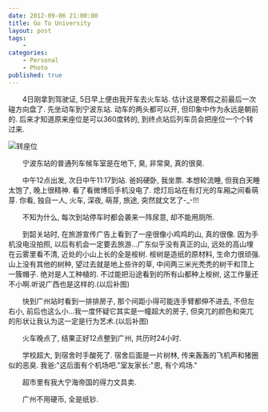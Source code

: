 ```yaml
---
date: 2012-09-06 21:00:00
title: Go To University
layout: post
tags:
    - 
categories:
    - Personal
    - Photo
published: true
---
```


　　4日刚拿到驾驶证, 5日早上便由我开车去火车站. 估计这是寒假之前最后一次碰方向盘了. 先坐动车到宁波东站. 动车的两头都可以开, 但印象中作为永远是朝前的. 后来才知道原来座位是可以360度转的, 到终点站后列车员会把座位一个个转过来.

![转座位](http://ssb90a.bay.livefilestore.com/y1p51m1M2ANxRnype27ywDcmgkt5PqvGJiHlWhEf8OdzHYXlqBl__CAPC6rQppJow9b4ns3eP1IcFpGDNJhR3iBrYZGKGpeoYPk/P20905-170705.jpg)

<!-- more -->

　　宁波东站的普通列车候车室是在地下, 臭, 非常臭, 真的很臭.

　　中午12点出发, 次日中午11:17到站. 爸妈硬卧, 我坐票. 本想轮流睡, 但我白天睡太饱了, 晚上很精神. 看了看微博后手机没电了. 熄灯后站在有灯光的车厢之间看萌芽. 你看, 独自一人, 火车, 深夜, 萌芽, 旅途, 突然就文艺了-_-!!!

　　不知为什么, 每次到站停车时都会袭来一阵尿意, 却不能用厕所.

　　到韶关站时, 在旅游宣传广告上看到了一座很像小鸡鸡的山, 真的很像. 因为手机没电没拍照, 以后有机会一定要去旅游...广东似乎没有真正的山, 远处的高山埋在云雾里看不清, 近处的小山上长的全是桉树. 桉树是造纸的原材料, 生命力很顽强. 山上没有其他的树种, 望过去就是地上些许的草, 中间两三米光秃秃的树干和顶上一簇帽子. 绝对是人工种植的. 不过能把沿途看到的所有山都种上桉树, 这工作量还不小啊.听说广西也是这样的.(以后补图)

　　快到广州站时看到一排排房子, 那个间距小得可能连手臂都伸不进去, 不但左右小, 前后也这么小...我一度怀疑它其实是一幢超大的房子, 但突兀的颜色和突兀的形状让我认为这一定是行为艺术.(以后补图)

　　火车晚点了, 结果正好12点整到广州, 共历时24小时.

　　学校超大, 到宿舍时手酸死了. 宿舍后面是一片树林, 传来轰轰的飞机声和猪圈似的恶臭. 我爸:"这后面有个机场吧."室友家长:"恩, 有个鸡场."

　　超市里有我大宁海帝国的得力文具卖.

　　广州不用硬币, 全是纸钞.